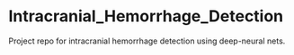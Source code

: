 # Intracranial_Hemorrhage_Detection
Project repo for intracranial hemorrhage detection using deep-neural nets.
